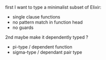 first I want to type a minimalist subset of Elixir:
- single clause functions
- no pattern match in function head
- no guards

2nd maybe make it dependently typed ?
- pi-type / dependent function
- sigma-type / dependant pair type

